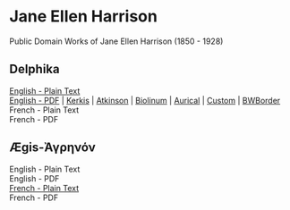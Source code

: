 # Jane Ellen Harrison

Public Domain Works of Jane Ellen Harrison (1850 - 1928)

## Delphika

[English - Plain Text](delphika/full-text-english.md)  
[English - PDF](https://cdn.solaranamnesis.com/JEHarrison/harrison_delphika_1899_english.pdf) | [Kerkis](https://cdn.solaranamnesis.com/JEHarrison/harrison_delphika_1899_english_kerkis.pdf) | [Atkinson](https://cdn.solaranamnesis.com/JEHarrison/harrison_delphika_1899_english_atkinson.pdf) | [Biolinum](https://cdn.solaranamnesis.com/JEHarrison/harrison_delphika_1899_english_biolinum.pdf) | [Aurical](https://cdn.solaranamnesis.com/JEHarrison/harrison_delphika_1899_english_aurical.pdf) | [Custom](https://cdn.solaranamnesis.com/JEHarrison/harrison_delphika_1899_english_custom.pdf) | [BWBorder](https://cdn.solaranamnesis.com/JEHarrison/harrison_delphika_1899_english_bw.pdf)  
French - Plain Text  
French - PDF  

## Ægis-Ἀγρηνόν

English - Plain Text  
English - PDF  
[French - Plain Text](aegis-agrenon/full-text-french.md)  
French - PDF  

